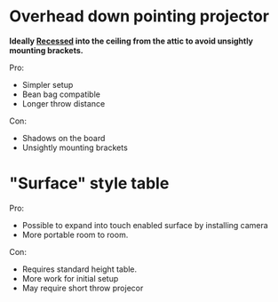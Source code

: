 # Overhead down pointing projector #
**Ideally [Recessed](http://www.homedepot.com/webapp/wcs/stores/servlet/ContentView?pn=Recessed_Lighting&langId=-1&storeId=10051&catalogId=10053&locStoreNum=3631&marketID=282) into the ceiling from the attic to avoid unsightly mounting brackets.**


Pro:
  * Simpler setup
  * Bean bag compatible
  * Longer throw distance


Con:
  * Shadows on the board
  * Unsightly mounting brackets


# "Surface" style table #

Pro:
  * Possible to expand into touch enabled surface by installing camera
  * More portable room to room.

Con:
  * Requires standard height table.
  * More work for initial setup
  * May require short throw projecor